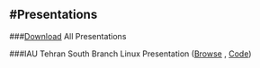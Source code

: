 #Presentations
----------
###[Download](https://github.com/nimaebrazi/presentations/archive/master.zip) All Presentations  

###IAU Tehran South Branch Linux Presentation ([Browse](http://nimaebrazi.github.io/presentations/IAU-South-Tehran-Branch/) , [Code](https://github.com/nimaebrazi/presentations/tree/master/IAU-South-Tehran-Branch))
